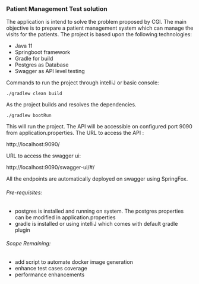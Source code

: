 ### **Patient Management Test solution**

The application is intend to solve the problem proposed by CGI. The main objective is to prepare a patient management system which can manage the visits for the patients.
The project is based upon the following technologies:
- Java 11
- Springboot framework
- Gradle for build
- Postgres as Database
- Swagger as API level testing

Commands to run the project through intelliJ or basic console:

`./gradlew clean build`

As the project builds and resolves the dependencies.

`./gradlew bootRun`

This will run the project. The API will be accessible on configured port 9090 from application.properties.
The URL to access the API :

http://localhost:9090/

URL to access the swagger ui:

http://localhost:9090/swagger-ui/#/

All the endpoints are automatically deployed on swagger using SpringFox.

###### Pre-requisites:
- postgres is installed and running on system. The postgres properties can be modified in application.properties
- gradle is installed or using intelliJ which comes with default gradle plugin


###### Scope Remaining:
- add script to automate docker image generation
- enhance test cases coverage
- performance enhancements








